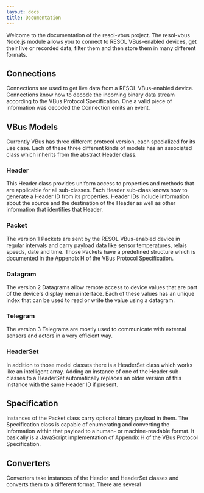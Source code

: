 ```yaml
---
layout: docs
title: Documentation
---
```


Welcome to the documentation of the resol-vbus project. The resol-vbus Node.js module allows you to connect to RESOL VBus-enabled devices, get their live or recorded data, filter them and then store them in many different formats.


## Connections

Connections are used to get live data from a RESOL VBus-enabled device. Connections know how to decode the incoming binary data stream according to the VBus Protocol Specification. One a valid piece of information was decoded the Connection emits an event.


## VBus Models

Currently VBus has three different protocol version, each specialized for its use case. Each of these three different kinds of models has an associated class which inherits from the abstract Header class.


### Header

This Header class provides uniform access to properties and methods that are applicable for all sub-classes. Each Header sub-class knows how to generate a Header ID from its properties. Header IDs include information about the source and the destination of the Header as well as other information that identifies that Header.


### Packet

The version 1 Packets are sent by the RESOL VBus-enabled device in regular intervals and carry payload data like sensor temperatures, relais speeds, date and time. Those Packets have a predefined structure which is documented in the Appendix H of the VBus Protocol Specification.


### Datagram

The version 2 Datagrams allow remote access to device values that are part of the device's display menu interface. Each of these values has an unique index that can be used to read or write the value using a datagram.


### Telegram

The version 3 Telegrams are mostly used to communicate with external sensors and actors in a very efficient way.


### HeaderSet

In addition to those model classes there is a HeaderSet class which works like an intelligent array. Adding an instance of one of the Header sub-classes to a HeaderSet automatically replaces an older version of this instance with the same Header ID if present.


## Specification

Instances of the Packet class carry optional binary payload in them. The Specification class is capable of enumerating and converting the information within that payload to a human- or machine-readable format. It basically is a JavaScript implementation of Appendix H of the VBus Protocol Specification.


## Converters

Converters take instances of the Header and HeaderSet classes and converts them to a different format. There are several